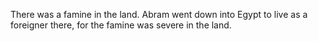 There was a famine in the land. Abram went down into Egypt to live as a foreigner there, for the famine was severe in the land.